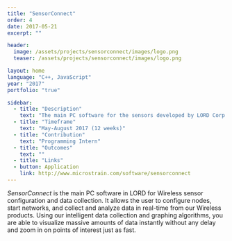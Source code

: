 ```yaml
---
title: "SensorConnect"
order: 4
date: 2017-05-21
excerpt: ""

header:
  image: /assets/projects/sensorconnect/images/logo.png
  teaser: /assets/projects/sensorconnect/images/logo.png

layout: home
language: "C++, JavaScript"
year: "2017"
portfolio: "true"

sidebar:
  - title: "Description"
    text: "The main PC software for the sensors developed by LORD Corp."
  - title: "Timeframe"
    text: "May-August 2017 (12 weeks)"
  - title: "Contribution"
    text: "Programming Intern"
  - title: "Outcomes"
    text: ""
  - title: "Links"
  - button: Application
    link: http://www.microstrain.com/software/sensorconnect
---
```


_SensorConnect_ is the main PC software in LORD for Wireless sensor configuration and data collection. It allows the user to configure nodes, start networks, and collect and analyze data in real-time from our Wireless products. Using our intelligent data collection and graphing algorithms, you are able to visualize massive amounts of data instantly without any delay and zoom in on points of interest just as fast.
